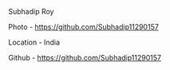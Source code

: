 Subhadip Roy

Photo - https://github.com/Subhadip11290157

Location - India

Github - https://github.com/Subhadip11290157
